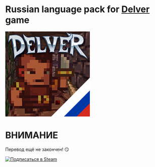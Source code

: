 # Russian language pack for [Delver](http://www.delvergame.com/) game
![Delver](docs/_media/logo.png)

# ВНИМАНИЕ
Перевод ещё не закончен! :smirk:

[![Подписаться в Steam](https://img.shields.io/badge/Подписаться-Steam-blue?style=for-the-badge)](https://steamcommunity.com/sharedfiles/filedetails/?id=1748324216)
